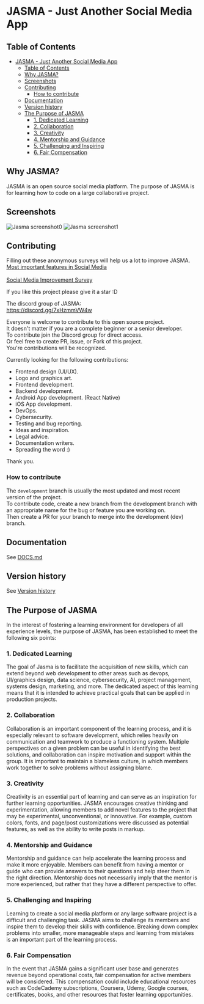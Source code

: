 # JASMA - Just Another Social Media App

## Table of Contents

- [JASMA - Just Another Social Media App](#jasma---just-another-social-media-app)
  - [Table of Contents](#table-of-contents)
  - [Why JASMA?](#why-jasma)
  - [Screenshots](#screenshots)
  - [Contributing](#contributing)
    - [How to contribute](#how-to-contribute)
  - [Documentation](#documentation)
  - [Version history](#version-history)
  - [The Purpose of JASMA](#the-purpose-of-jasma)
    - [1. Dedicated Learning](#1-dedicated-learning)
    - [2. Collaboration](#2-collaboration)
    - [3. Creativity](#3-creativity)
    - [4. Mentorship and Guidance](#4-mentorship-and-guidance)
    - [5. Challenging and Inspiring](#5-challenging-and-inspiring)
    - [6. Fair Compensation](#6-fair-compensation)

## Why JASMA?

JASMA is an open source social media platform.
The purpose of JASMA is for learning how to code on a large collaborative project.

## Screenshots

![Jasma screenshot0](/screenshot0.png?raw=true)
![Jasma screenshot1](/screenshot1.png?raw=true)

## Contributing

Filling out these anonymous surveys will help us a lot to improve JASMA. <br />
[Most important features in Social Media](https://forms.gle/XEmCFrifKmTAwMyv5) <br />
<br />
[Social Media Improvement Survey](https://forms.gle/wparXcH7FyNi6e27A)

If you like this project please give it a star :D 

The discord group of JASMA: <br/>
https://discord.gg/7xHzmmVW4w

Everyone is welcome to contribute to this open source project. <br />
It doesn't matter if you are a complete beginner or a senior developer. <br />
To contribute join the Discord group for direct access. <br />
Or feel free to create PR, issue, or Fork of this project. <br />
You're contributions will be recognized.

Currently looking for the following contributions:
 - Frontend design (UI/UX).
 - Logo and graphics art.
 - Frontend development.
 - Backend development.
 - Android App development. (React Native)
 - iOS App development.
 - DevOps.
 - Cybersecurity.
 - Testing and bug reporting.
 - Ideas and inspiration.
 - Legal advice. 
 - Documentation writers.
 - Spreading the word :)

Thank you.

### How to contribute

The `development` branch is usually the most updated and most recent version of the project. <br />
To contribute code, create a new branch from the development branch with an appropriate name for the bug or feature you are working on. <br />
Then create a PR for your branch to merge into the development (dev) branch. 

## Documentation

See [DOCS.md](https://github.com/steph-koopmanschap/jasma/blob/main/DOCS.md)

## Version history

See [Version history](https://github.com/steph-koopmanschap/jasma/blob/main/VERSION-HISTORY.md)

## The Purpose of JASMA

In the interest of fostering a learning environment for developers of all experience levels, the purpose of JASMA, has been established to meet the following six points:

### 1. Dedicated Learning

The goal of Jasma is to facilitate the acquisition of new skills, which can extend beyond web development to other areas such as devops, UI/graphics design, data science, cybersecurity, AI, project management, systems design, marketing, and more.
The dedicated aspect of this learning means that it is intended to achieve practical goals that can be applied in production projects.

### 2. Collaboration

Collaboration is an important component of the learning process, and it is especially relevant to software development, which relies heavily on communication and teamwork to produce a functioning system.
Multiple perspectives on a given problem can be useful in identifying the best solutions, and collaboration can inspire motivation and support within the group.
It is important to maintain a blameless culture, in which members work together to solve problems without assigning blame.

### 3. Creativity

Creativity is an essential part of learning and can serve as an inspiration for further learning opportunities.
JASMA encourages creative thinking and experimentation, allowing members to add novel features to the project that may be experimental, unconventional, or innovative.
For example, custom colors, fonts, and page/post customizations were discussed as potential features, as well as the ability to write posts in markup.

### 4. Mentorship and Guidance

Mentorship and guidance can help accelerate the learning process and make it more enjoyable.
Members can benefit from having a mentor or guide who can provide answers to their questions and help steer them in the right direction.
Mentorship does not necessarily imply that the mentor is more experienced, but rather that they have a different perspective to offer.

### 5. Challenging and Inspiring

Learning to create a social media platform or any large software project is a difficult and challenging task.
JASMA aims to challenge its members and inspire them to develop their skills with confidence.
Breaking down complex problems into smaller, more manageable steps and learning from mistakes is an important part of the learning process.

### 6. Fair Compensation

In the event that JASMA gains a significant user base and generates revenue beyond operational costs, fair compensation for active members will be considered.
This compensation could include educational resources such as CodeCademy subscriptions, Coursera, Udemy, Google courses, certificates, books, and other resources that foster learning opportunities.


